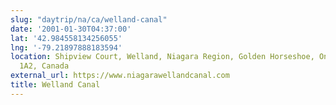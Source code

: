 ```yaml
---
slug: "daytrip/na/ca/welland-canal"
date: '2001-01-30T04:37:00'
lat: '42.984558134256055'
lng: '-79.21897888183594'
location: Shipview Court, Welland, Niagara Region, Golden Horseshoe, Ontario, L3B
  1A2, Canada
external_url: https://www.niagarawellandcanal.com
title: Welland Canal
---
```



